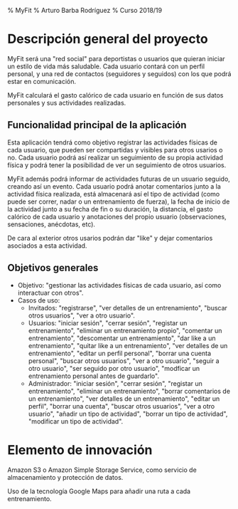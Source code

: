 % MyFit
% Arturo Barba Rodríguez
% Curso 2018/19

# Descripción general del proyecto


MyFit será una "red social" para deportistas o usuarios que quieran iniciar un estilo de vida más saludable.
Cada usuario contará con un perfil personal, y una red de contactos (seguidores y seguidos) con los que podrá estar en comunicación.

MyFit calculará el gasto calórico de cada usuario en función de sus datos personales y sus actividades realizadas.


## Funcionalidad principal de la aplicación

Esta aplicación tendrá como objetivo registrar las actividades físicas de cada usuario, que pueden ser compartidas y visibles para otros usarios o no.
Cada usuario podrá así realizar un seguimiento de su propia actividad física y podrá tener la posibilidad de ver un seguimiento de otros usuarios. 

MyFit además podrá informar de actividades futuras de un usuario seguido, creando así un evento.
Cada usuario podrá anotar comentarios junto a la actividad física realizada, está almacenará así el tipo de actividad (como puede ser correr, nadar o un entrenamiento de fuerza), la fecha de inicio de la actividad junto a su fecha de fin o su duración, la distancia, el gasto calórico de cada usuario y anotaciones del propio usuario (observaciones, sensaciones, anécdotas, etc). 

De cara al exterior otros usarios podrán dar "like" y dejar comentarios asociados a esta actividad.

## Objetivos generales

* Objetivo: "gestionar las actividades físicas de cada usuario, así como interactuar con otros".
* Casos de uso: 
	- Invitados: "registrarse", "ver detalles de un entrenamiento", "buscar otros usuarios", "ver a otro usuario".
	- Usuarios: "iniciar sesión", "cerrar sesión", "registar un entrenamiento", "eliminar un entrenamiento propio", "comentar un entrenamiento", "descomentar un entrenamiento", "dar like a un entrenamiento", "quitar like a un entrenamiento", "ver detalles de un entrenamiento", "editar un perfil personal", "borrar una cuenta personal", "buscar otros usuarios", "ver a otro usuario", "seguir a otro usuario", "ser seguido por otro usuario", "modficar un entrenamiento personal antes de guardarlo".
	- Administrador: "iniciar sesión", "cerrar sesión", "registar un entrenamiento", "eliminar un entrenamiento", "borrar comentarios de un entrenamiento", "ver detalles de un entrenamiento", "editar un perfil", "borrar una cuenta", "buscar otros usuarios", "ver a otro usuario", "añadir un tipo de actividad", "borrar un tipo de actividad", "modificar un tipo de actividad".

# Elemento de innovación


Amazon S3 o Amazon Simple Storage Service, como servicio de almacenamiento y protección de datos.

Uso de la tecnología Google Maps para añadir una ruta a cada entrenamiento.


